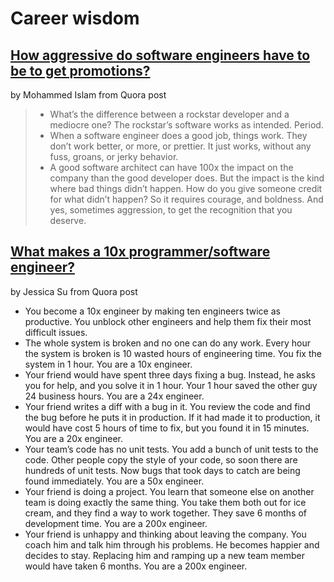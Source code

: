 
# Career wisdom

## [How aggressive do software engineers have to be to get promotions?](https://qr.ae/prT3gw)

by Mohammed Islam from Quora post

> - What’s the difference between a rockstar developer and a mediocre one? The rockstar’s software works as intended. Period.
> - When a software engineer does a good job, things work. They don’t work better, or more, or prettier. It just works, without any fuss, groans, or jerky behavior.
> - A good software architect can have 100x the impact on the company than the good developer does. But the impact is the kind where bad things didn’t happen. How do you give someone credit for what didn’t happen? So it requires courage, and boldness. And yes, sometimes aggression, to get the recognition that you deserve.

## [What makes a 10x programmer/software engineer?](https://qr.ae/prNbQa)

by Jessica Su from Quora post

- You become a 10x engineer by making ten engineers twice as productive. You unblock other engineers and help them fix their most difficult issues.
- The whole system is broken and no one can do any work. Every hour the system is broken is 10 wasted hours of engineering time. You fix the system in 1 hour. You are a 10x engineer.
- Your friend would have spent three days fixing a bug. Instead, he asks you for help, and you solve it in 1 hour. Your 1 hour saved the other guy 24 business hours. You are a 24x engineer.
- Your friend writes a diff with a bug in it. You review the code and find the bug before he puts it in production. If it had made it to production, it would have cost 5 hours of time to fix, but you found it in 15 minutes. You are a 20x engineer.
- Your team’s code has no unit tests. You add a bunch of unit tests to the code. Other people copy the style of your code, so soon there are hundreds of unit tests. Now bugs that took days to catch are being found immediately. You are a 50x engineer.
- Your friend is doing a project. You learn that someone else on another team is doing exactly the same thing. You take them both out for ice cream, and they find a way to work together. They save 6 months of development time. You are a 200x engineer.
- Your friend is unhappy and thinking about leaving the company. You coach him and talk him through his problems. He becomes happier and decides to stay. Replacing him and ramping up a new team member would have taken 6 months. You are a 200x engineer.
